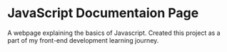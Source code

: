 # JavaScript Documentaion Page
 A webpage explaining the basics of Javascript. Created this project as a part of my front-end development learning journey.
